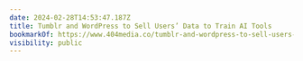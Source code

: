 ```yaml
---
date: 2024-02-28T14:53:47.187Z
title: Tumblr and WordPress to Sell Users’ Data to Train AI Tools
bookmarkOf: https://www.404media.co/tumblr-and-wordpress-to-sell-users-data-to-train-ai-tools/
visibility: public
---
```


